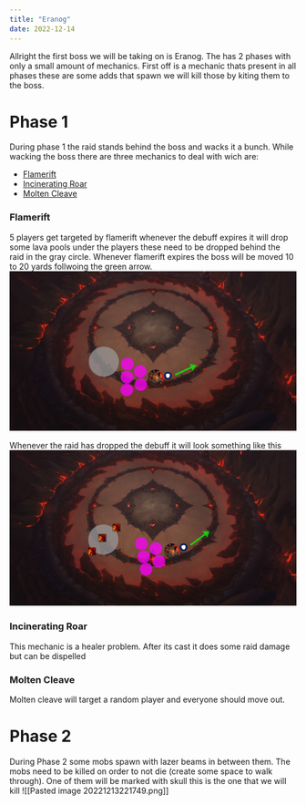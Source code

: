 ```yaml
---
title: "Eranog"
date: 2022-12-14
---
```


Allright the first boss we will be taking on is Eranog. The has 2 phases with only a small amount of mechanics. First off is a mechanic thats present in all phases these are some adds that spawn we will kill 
those by kiting them to the boss.

# Phase 1
During phase 1 the raid stands behind the boss and wacks it a bunch. While wacking the boss there are three mechanics to deal with wich are:
- [Flamerift](https://www.wowhead.com/beta/spell=390715/flamerift)
- [Incinerating Roar](https://www.wowhead.com/beta/spell=396023/incinerating-roar)
- [Molten Cleave](https://www.wowhead.com/beta/spell=370615/molten-cleave)

### Flamerift
5 players get targeted by flamerift whenever the debuff expires it will drop some lava pools under the players these need to be dropped behind the raid in the gray circle. Whenever flamerift expires the boss will be moved 10 to 20 yards follwoing the green arrow.
![step1](https://github.com/realRet/voi_blog/blob/main/_blog/Pasted%20image%2020221213220829.png?raw=true)

Whenever the raid has dropped the debuff it will look something like this
![step 2](https://github.com/realRet/voi_blog/blob/main/_blog/Pasted%20image%2020221213221019.png?raw=true)

### Incinerating Roar
This mechanic is a healer problem. After its cast it does some raid damage but can be dispelled

### Molten Cleave
Molten cleave will target a random player and everyone should move out.

# Phase 2
During Phase 2 some mobs spawn with lazer beams in between them. The mobs need to be killed on order to not die (create some space to walk through).  One of them will be marked with skull this is the one that we will kill
![[Pasted image 20221213221749.png]]
